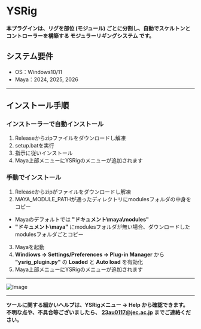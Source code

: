 # YSRig

**本プラグインは、リグを部位 (モジュール) ごとに分割し、自動でスケルトンとコントローラーを構築する モジュラーリギングシステム です。**  

## システム要件
- OS：Windows10/11
- Maya：2024, 2025, 2026

---

## インストール手順

### インストーラーで自動インストール
1. Releaseからzipファイルをダウンロードし解凍
2. setup.batを実行
3. 指示に従いインストール
4. Maya上部メニューにYSRigのメニューが追加されます

### 手動でインストール
1. Releaseからzipがファイルをダウンロードし解凍
2. MAYA_MODULE_PATHが通ったディレクトリにmodulesフォルダの中身をコピー
  - Mayaのデフォルトでは **"ドキュメント\maya\modules"**
  - **"ドキュメント\maya"** にmodulesフォルダが無い場合、ダウンロードしたmodulesフォルダごとコピー
3. Mayaを起動
4. **Windiows -> Settings/Preferences -> Plug-in Manager** から **"ysrig_plugin.py"** の **Loaded** と **Auto load** を有効化
5. Maya上部メニューにYSRigのメニューが追加されます

---

![Image](https://github.com/user-attachments/assets/9564497b-5df2-41c6-a16b-6904a9c59ffe)

---
**ツールに関する細かいヘルプは、YSRigメニュー -> Help から確認できます。**  
**不明な点や、不具合等ございましたら、 23au0117@jec.ac.jp までご連絡ください。**
